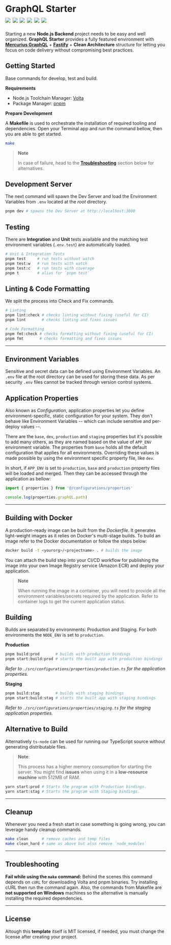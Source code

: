 <h1>
  <div>
    GraphQL Starter
    <div>
      <img src="https://img.shields.io/badge/Web%20Framework-Fastify-white.svg" />
      <img src="https://img.shields.io/badge/ORM-Prisma-blueviolet.svg" />
      <img src="https://img.shields.io/badge/Testing-AVA-pink.svg" />
      <img src="https://img.shields.io/badge/Format-Prettier-coral.svg" />
      <img src="https://img.shields.io/badge/Linting-TypeScript_ESLint-blue.svg" />
      <img src="https://img.shields.io/badge/Node.js-v16.17.1-green.svg" />
    </div>
  </div>
</h1>

Starting a new **Node.js Backend** project needs to be easy and well organized. **GraphQL Starter** provides a fully featured environment with **[Mercurius GraphQL](https://mercurius.dev/#/)** + **[Fastify](https://fastify.io)** + **Clean Architecture** structure for letting you focus on code delivery without compromising best practices.

## Getting Started

Base commands for develop, test and build.

**Requirements**

- Node.js Toolchain Manager: [Volta](https://volta.sh)
- Package Manager: [pnpm](https://pnpm.io/installation)

**Prepare Development**

A **Makefile** is used to orchestrate the installation of required tooling and dependencies. Open your Terminal app and run the command bellow, then you are able to get started.

```sh
make
```

> **Note**
>
> In case of failure, head to the [**Troubleshooting**](#troubleshooting) section below for alternatives.


## Development Server

The next command will spawn the Dev Server and load the Environment Variables from `.env` located at the _root_ directory.

```sh
pnpm dev # spawns the Dev Server at http://localhost:3000
```

## Testing

There are **Integration** and **Unit** tests available and the matching test environment variables (`.env.test`) are automatically loaded.

```sh
# Unit & Integration Tests
pnpm test     # run tests without watch
pnpm test:w   # run tests with watch
pnpm test:c   # run tests with coverage
pnpm t        # alias for `pnpm test`
```

## Linting & Code Formatting

We split the process into Check and Fix commands.

```sh
# Linting
pnpm lint:check # checks linting without fixing (useful for CI)
pnpm lint       # checks linting and fixes issues
```

```sh
# Code Formatting
pnpm fmt:check # checks formatting without fixing (useful for CI)
pnpm fmt       # checks formatting and fixes issues
```

---

## Environment Variables

Sensitive and secret data can be defined using Environment Variables. An `.env` file at the root directory can be used for storing these data. As per security `.env` files cannot be tracked through version control systems.

## Application Properties
Also known as _Configuration_, application properties let you define environment-specific, static configuration for your system. They don't behave like Environment Variables -- which can include sensitive and per-deploy values --.

There are the `base`, `dev`, `production` and `staging` properties but it's possible to add many others, as they are named based on the value of `APP_ENV` environment variable. The properties from `base` holds all the default configuration that applies for all environments. Overriding these values is made possible by using the environment specific property file, like `dev`.

In short, if `APP_ENV` is set to `production`, `base` and `production` property files will be loaded and merged. Then they can be accessed through the application as bellow:

```ts
import { properties } from '@/configurations/properties'

console.log(properties.graphQL.path)
```

---

## Building with Docker
A production-ready image can be built from the _Dockerfile_. It generates light-weight images as it relies on Docker's multi-stage builds. To build an image refer to the Docker documentation or follow the steps below:

```sh
docker build -t <yourorg>/<projectname> . # builds the image
```
You can attach the build step into your CI/CD workflow for publishing the image into your own Image Registry service (Amazon ECR) and deploy your application.

> **Note**
>
> When running the image in a container, you will need to provide all the environment variables/secrets required by the application. Refer to container logs to get the current application status.


## Building
Builds are separated by environments: Production and Staging. For both environments the `NODE_ENV` is set to `production`.

**Production**

```sh
pnpm build:prod       # builds with production bindings
pnpm start:build:prod # starts the built app with production bindings
```

_Refer to `./src/configurations/properties/production.ts` for the application properties._

**Staging**

```sh
pnpm build:stag       # builds with staging bindings
pnpm start:build:stag # starts the built app with staging bindings
```

_Refer to `./src/configurations/properties/staging.ts` for the staging application properties._


## Alternative to Build

Alternatively `ts-node` can be used for running our TypeScript source without generating distributable files.

> **Note**:
>
> This process has a higher memory consumption for starting the server. You might find **issues** when using it in a **low-resource machine** with 512MB of RAM.
```sh
yarn start:prod # Starts the program with Production bindings.
yarn start:stag # Starts the program with Staging bindings.
```

---

## Cleanup

Whenever you need a fresh start in case something is going wrong, you can leverage handy cleanup commands.

```sh
make clean      # remove caches and temp files
make clean_hard # same as above but also remove `node_modules`
```

---

## Troubleshooting

**Fail while using the `make` command:** Behind the scenes this command depends on `cURL` for downloading Volta and pnpm binaries. Try installing cURL then run the command again. Also, the commands from Makefile are **not supported on Windows** machines so the alternative is manually installing the required dependencies.

---

## License

Altough this **template** itself is MIT licensed, if needed, you must change the license after creating your project.
